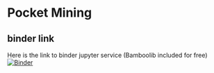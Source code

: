 # Pocket Mining


## binder link

Here is the link to binder jupyter service (Bamboolib included for free)
[![Binder](https://mybinder.org/badge_logo.svg)](https://mybinder.org/v2/gh/l1l0l/myBinder.git/master)
